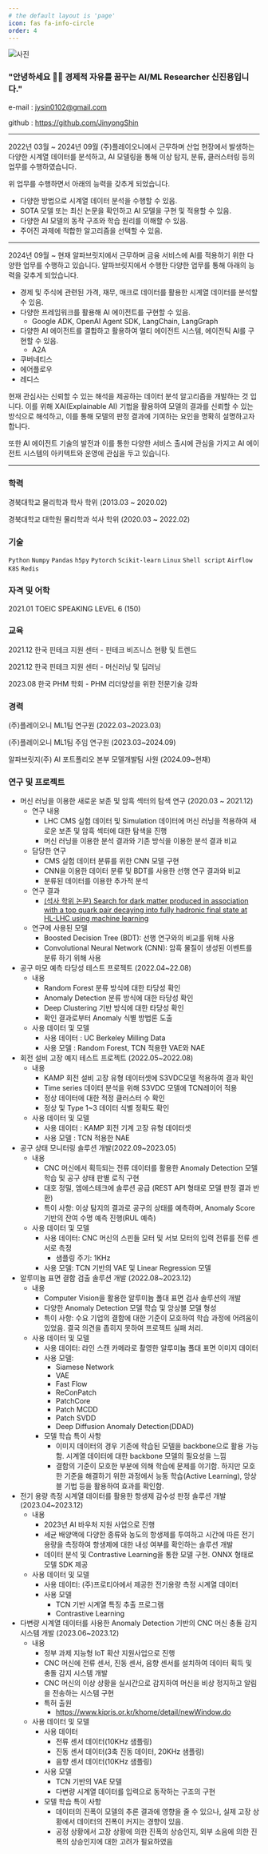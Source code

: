 ```yaml
---
# the default layout is 'page'
icon: fas fa-info-circle
order: 4
---
```



![사진](https://prod-files-secure.s3.us-west-2.amazonaws.com/7e72080c-20a9-4927-8f1b-1bfc15018ef3/2ac66b2a-cb8c-4fef-8629-4c5cd8b666e4/%EC%A6%9D%EB%AA%85.png)

### **"안녕하세요 🙋‍♂️** **경제적 자유를 꿈꾸는 AI/ML Researcher 신진용입니다."**

  e-mail : jysin0102@gmail.com

  github : https://github.com/JinyongShin

---

2022년 03월 ~ 2024년 09월 (주)플레이오니에서 근무하며  산업 현장에서 발생하는 다양한 시계열 데이터를 분석하고, AI 모델링을 통해 이상 탐지, 분류, 클러스터링 등의 업무를 수행하였습니다.

위 업무를 수행하면서 아래의 능력을 갖추게 되었습니다.

- 다양한 방법으로 시계열 데이터 분석을 수행할 수 있음.
- SOTA 모델 또는 최신 논문을 확인하고 AI 모델을 구현 및 적용할 수 있음.
- 다양한 AI 모델의 동작 구조와 학습 원리를 이해할 수 있음.
- 주어진 과제에 적합한 알고리즘을 선택할 수 있음.

---

2024년 09월 ~ 현재 알파브릿지에서 근무하며 금융 서비스에 AI를 적용하기 위한 다양한 업무를 수행하고 있습니다. 알파브릿지에서 수행한 다양한 업무를 통해 아래의 능력을 갖추게 되었습니다.

- 경제 및 주식에 관련된 가격, 재무, 매크로 데이터를 활용한 시계열 데이터를 분석할 수 있음.
- 다양한 프레임워크를 활용해 AI 에이전트를 구현할 수 있음.
    - Google ADK, OpenAI Agent SDK, LangChain, LangGraph
- 다양한 AI 에이전트를 결합하고 활용하여 멀티 에이전트 시스템, 에이전틱 AI를 구현할 수 있음.
    - A2A
- 쿠버네티스
- 에어플로우
- 레디스

현재 관심사는 신뢰할 수 있는 해석을 제공하는 데이터 분석 알고리즘을 개발하는 것 입니다. 이를 위해 XAI(Explainable AI) 기법을 활용하여 모델의 결과를 신뢰할 수 있는 방식으로 해석하고, 이를 통해 모델의 판정 결과에 기여하는 요인을 명확히 설명하고자 합니다.

또한 AI 에이전트 기술의 발전과 이를 통한 다양한 서비스 출시에 관심을 가지고 AI 에이전트 시스템의 아키텍트와 운영에 관심을 두고 있습니다. 

---

### 학력

경북대학교 물리학과 학사 학위 (2013.03 ~ 2020.02)

경북대학교 대학원 물리학과 석사 학위 (2020.03 ~ 2022.02)

### 기술

`Python` `Numpy` `Pandas` `h5py`  `Pytorch` `Scikit-learn` `Linux` `Shell script`  `Airflow` `K8S` `Redis`

### 자격 및 어학

2021.01 TOEIC SPEAKING LEVEL 6 (150)

### 교육

2021.12 한국 핀테크 지원 센터 - 핀테크 비즈니스 현황 및 트렌드

2021.12 한국 핀테크 지원 센터 - 머신러닝 및 딥러닝

2023.08 한국 PHM 학회 - PHM 리더양성을 위한 전문기술 강좌

### 경력

(주)플레이오니 ML1팀 연구원 (2022.03~2023.03)

(주)플레이오니 ML1팀 주임 연구원 (2023.03~2024.09)

알파브릿지(주) AI 포트폴리오 본부 모델개발팀 사원 (2024.09~현재)

### 연구 및 프로젝트

- 머신 러닝을 이용한 새로운 보존 및 암흑 섹터의 탐색 연구 (2020.03 ~ 2021.12)
    - 연구 내용
        - LHC CMS 실험 데이터 및 Simulation 데이터에 머신 러닝을 적용하여 새로운 보존 및 암흑 섹터에 대한 탐색을 진행
        - 머신 러닝을 이용한 분석 결과와 기존 방식을 이용한 분석 결과 비교
    - 담당한 연구
        - CMS 실험 데이터 분류를 위한 CNN 모델 구현
        - CNN을 이용한 데이터 분류 및 BDT를 사용한 선행 연구 결과와 비교
        - 분류된 데이터를 이용한 추가적 분석
    - 연구 결과
        - [(석사 학위 논문) Search for dark matter produced in association with a top quark pair decaying into fully hadronic final state at HL-LHC using machine learning](https://dcollection.knu.ac.kr/srch/srchDetail/000000100656)
    - 연구에 사용된 모델
        - Boosted Decision Tree (BDT): 선행 연구와의 비교를 위해 사용
        - Convolutional Neural Network (CNN): 암흑 물질이 생성된 이벤트를 분류 하기 위해 사용
- 공구 마모 예측 타당성 테스트 프로젝트 (2022.04~22.08)
    - 내용
        - Random Forest 분류 방식에 대한 타당성 확인
        - Anomaly Detection 분류 방식에 대한 타당성 확인
        - Deep Clustering 기반 방식에 대한 타당성 확인
        - 확인 결과로부터 Anomaly 식별 방법론 도출
    - 사용 데이터 및 모델
        - 사용 데이터 : UC Berkeley Milling Data
        - 사용 모델 : Random Forest, TCN 적용한 VAE와 NAE
- 회전 설비 고장 예지 테스트 프로젝트 (2022.05~2022.08)
    - 내용
        - KAMP 회전 설비 고장 유형 데이터셋에 S3VDC모델 적용하여 결과 확인
        - Time series 데이터 분석을 위해 S3VDC 모델에 TCN레이어 적용
        - 정상 데이터에 대한 적정 클러스터 수 확인
        - 정상 및 Type 1~3 데이터 식별 정확도 확인
    - 사용 데이터 및 모델
        - 사용 데이터 : KAMP 회전 기계 고장 유형 데이터셋
        - 사용 모델 : TCN 적용한 NAE
- 공구 상태 모니터링 솔루션 개발(2022.09~2023.05)
    - 내용
        - CNC 머신에서 획득되는 전류 데이터를 활용한 Anomaly Detection 모델 학습 및 공구 상태 판별 로직 구현
        - 대호 정밀, 엠에스테크에 솔루션 공급 (REST API 형태로 모델 판정 결과 반환)
        - 특이 사항: 이상 탐지의 결과로 공구의 상태를 예측하며, Anomaly Score 기반의 잔여 수명 예측 진행(RUL 예측)
    - 사용 데이터 및 모델
        - 사용 데이터: CNC 머신의 스핀들 모터 및 서보 모터의 입력 전류를 전류 센서로 측정
            - 샘플링 주기: 1KHz
        - 사용 모델: TCN 기반의 VAE 및  Linear Regression 모델
- 알루미늄 표면 결함 검출 솔루션 개발 (2022.08~2023.12)
    - 내용
        - Computer Vision을 활용한 알루미늄 폴대 표면 검사 솔루션의 개발
        - 다양한 Anomaly Detection 모델 학습 및 앙상블 모델 형성
        - 특이 사항: 수요 기업의 결함에 대한 기준이 모호하여 학습 과정에 어려움이 있었음. 결국 의견을 좁히지 못하여 프로젝트 실패 처리.
    - 사용 데이터 및 모델
        - 사용 데이터: 라인 스캔 카메라로 촬영한 알루미늄 폴대 표면 이미지 데이터
        - 사용 모델:
            - Siamese Network
            - VAE
            - Fast Flow
            - ReConPatch
            - PatchCore
            - Patch MCDD
            - Patch SVDD
            - Deep Diffusion Anomaly Detection(DDAD)
        - 모델 학습 특이 사항
            - 이미지 데이터의 경우 기존에 학습된 모델을 backbone으로 활용 가능함. 시계열 데이터에 대한 backbone 모델의 필요성을 느낌
            - 결함의 기준이 모호한 부분에 의해 학습에 문제를 야기함. 하지만 모호한 기준을 해결하기 위한 과정에서 능동 학습(Active Learning), 앙상블 기법 등을 활용하여 효과를 확인함.
- 전기 용량 측정 시계열 데이터를 활용한 항생제 감수성 판정 솔루션 개발(2023.04~2023.12)
    - 내용
        - 2023년 AI 바우처 지원 사업으로 진행
        - 세균 배양액에 다양한 종류와 농도의 항생제를 투여하고 시간에 따른 전기 용량을 측정하여 항생제에 대한 내성 여부를 확인하는 솔루션 개발
        - 데이터 분석 및 Contrastive Learning을 통한 모델 구현. ONNX 형태로 모델 SDK 제공
    - 사용 데이터 및 모델
        - 사용 데이터: (주)프로티아에서 제공한 전기용량 측정 시계열 데이터
        - 사용 모델
            - TCN 기반 시계열 특징 추출 프로그램
            - Contrastive Learning
- 다변량 시계열 데이터를 사용한 Anomaly Detection 기반의 CNC 머신 충돌 감지 시스템 개발 (2023.06~2023.12)
    - 내용
        - 정부 과제 지능형 IoT 확산 지원사업으로 진행
        - CNC 머신에 전류 센서, 진동 센서, 음향 센서를 설치하여 데이터 획득 및 충돌 감지 시스템 개발
        - CNC 머신의 이상 상황을 실시간으로 감지하여 머신을 비상 정지하고 알림을 전송하는 시스템 구현
        - 특허 출원
            - https://www.kipris.or.kr/khome/detail/newWindow.do
    - 사용 데이터 및 모델
        - 사용 데이터
            - 전류 센서 데이터(10KHz 샘플링)
            - 진동 센서 데이터(3축 진동 데이터, 20KHz 샘플링)
            - 음향 센서 데이터(10KHz 샘플링)
        - 사용 모델
            - TCN 기반의 VAE 모델
            - 다변량 시계열 데이터를 입력으로 동작하는 구조의 구현
        - 모델 학습 특이 사항
            - 데이터의 진폭이 모델의 추론 결과에 영향을 줄 수 있으나, 실제 고장 상황에서 데이터의 진폭이 커지는 경향이 있음.
            - 공정 상황에서 고장 상황에 의한 진폭의 상승인지, 외부 소음에 의한 진폭의 상승인지에 대한 고려가 필요하였음